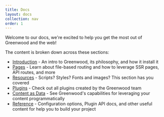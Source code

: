 ```yaml
---
title: Docs
layout: docs
collection: nav
order: 1
---
```


<app-heading-box heading="Docs">
  <p>Welcome to our docs, we're excited to help you get the most out of Greenwood and the web!</p>
</app-heading-box>

The content is broken down across these sections:

- [Introduction](/docs/introduction/) - An intro to Greenwood, its philosophy, and how it install it
- [Pages](/docs/pages/) - Learn about file-based routing and how to leverage SSR pages, API routes, and more
- [Resources](/docs/resources/) - Scripts? Styles? Fonts and images? This section has you covered
- [Plugins](/docs/plugins/) - Check out all plugins created by the Greenwood team
- [Content as Data](/docs/content-as-data/) - See Greenwood's capabilities for leveraging your content programmatically
- [Reference](/docs/reference/) - Configuration options, Plugin API docs, and other useful content for help you to build your project
